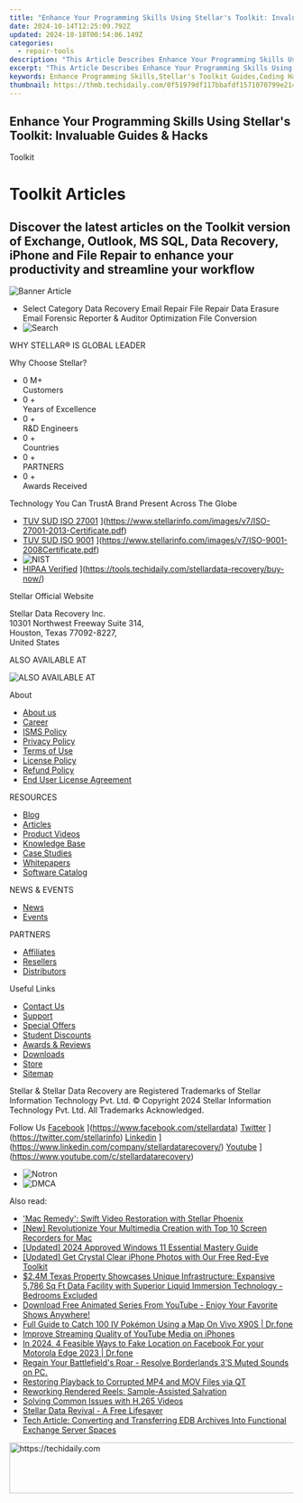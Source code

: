 ```yaml
---
title: "Enhance Your Programming Skills Using Stellar's Toolkit: Invaluable Guides & Hacks"
date: 2024-10-14T12:25:09.792Z
updated: 2024-10-18T00:54:06.149Z
categories:
  - repair-tools
description: "This Article Describes Enhance Your Programming Skills Using Stellar's Toolkit: Invaluable Guides & Hacks"
excerpt: "This Article Describes Enhance Your Programming Skills Using Stellar's Toolkit: Invaluable Guides & Hacks"
keywords: Enhance Programming Skills,Stellar's Toolkit Guides,Coding Hacks & Tips,Learn to Code Faster with Stellaturk,Advanced Coding Techniques,Efficient Programming Tools,Mastering Software Development
thumbnail: https://thmb.techidaily.com/0f51979df117bbafdf1571070799e2143d64735bc1b6be8bfd5d8bcb718371f0.jpg
---
```


## Enhance Your Programming Skills Using Stellar's Toolkit: Invaluable Guides & Hacks

Toolkit

# Toolkit Articles

## Discover the latest articles on the Toolkit version of Exchange, Outlook, MS SQL, Data Recovery, iPhone and File Repair to enhance your productivity and streamline your workflow

![Banner Article](https://www.stellarinfo.com/public/frontEnd/images/article/Article-Main-Page.png)

* Select Category  Data Recovery  Email Repair  File Repair  Data Erasure  Email Forensic  Reporter & Auditor  Optimization  File Conversion
* ![Search](https://www.stellarinfo.com/public/frontEnd/images/article/search-icon.png)

 WHY STELLAR® IS GLOBAL LEADER

 Why Choose Stellar?

* 0  M+  
Customers
* 0 +  
Years of Excellence
* 0 +  
R&D Engineers
* 0 +  
Countries
* 0 +  
PARTNERS
* 0 +  
Awards Received

 Technology You Can TrustA Brand Present Across The Globe

* [TUV SUD ISO 27001](https://www.stellarinfo.com/images/v7/tuv1.png) ](https://www.stellarinfo.com/images/v7/ISO-27001-2013-Certificate.pdf)
* [TUV SUD ISO 9001](https://www.stellarinfo.com/images/v7/tuv2.png) ](https://www.stellarinfo.com/images/v7/ISO-9001-2008Certificate.pdf)
* ![NIST](https://www.stellarinfo.com/images/v7/nist.png)
* [HIPAA Verified](https://www.stellarinfo.com/images/v7/hipa.png) ](https://tools.techidaily.com/stellardata-recovery/buy-now/)

 Stellar Official Website

 Stellar Data Recovery Inc.  
 10301 Northwest Freeway Suite 314,  
 Houston, Texas 77092-8227,  
 United States

 ALSO AVAILABLE AT

![ALSO AVAILABLE AT](https://www.stellarinfo.com/images/v7/Partners_logo_new.png)

 About

* [About us](https://tools.techidaily.com/stellardata-recovery/buy-now/)
* [Career](https://tools.techidaily.com/stellardata-recovery/buy-now/)
* [ISMS Policy](https://tools.techidaily.com/stellardata-recovery/buy-now/)
* [Privacy Policy](https://tools.techidaily.com/stellardata-recovery/buy-now/)
* [Terms of Use](https://tools.techidaily.com/stellardata-recovery/buy-now/)
* [License Policy](https://www.stellarinfo.com/software-licensing-usage.php)
* [Refund Policy](https://tools.techidaily.com/stellardata-recovery/buy-now/)
* [End User License Agreement](https://tools.techidaily.com/stellardata-recovery/buy-now/)

 RESOURCES

* [Blog](https://tools.techidaily.com/stellardata-recovery/buy-now/)
* [Articles](https://tools.techidaily.com/stellardata-recovery/buy-now/)
* [Product Videos](https://tools.techidaily.com/stellardata-recovery/buy-now/)
* [Knowledge Base](https://tools.techidaily.com/stellardata-recovery/buy-now/)
* [Case Studies](https://tools.techidaily.com/stellardata-recovery/buy-now/)
* [Whitepapers](https://tools.techidaily.com/stellardata-recovery/buy-now/)
* [Software Catalog](https://tools.techidaily.com/stellardata-recovery/buy-now/)

 NEWS & EVENTS

* [News](https://tools.techidaily.com/stellardata-recovery/buy-now/)
* [Events](https://www.stellarinfo.com/affiliate-summit/affiliate-summit.php)

 PARTNERS

* [Affiliates](https://tools.techidaily.com/stellardata-recovery/buy-now/)
* [Resellers](https://tools.techidaily.com/stellardata-recovery/buy-now/)
* [Distributors](https://tools.techidaily.com/stellardata-recovery/buy-now/)

 Useful Links

* [Contact Us](https://www.stellarinfo.com/contact/contact-us.php)
* [Support](https://tools.techidaily.com/stellardata-recovery/buy-now/)
* [Special Offers](https://tools.techidaily.com/stellardata-recovery/buy-now/)
* [Student Discounts](https://www.stellarinfo.com/student-discount/)
* [Awards & Reviews](https://tools.techidaily.com/stellardata-recovery/buy-now/)
* [Downloads](https://www.stellarinfo.com/download.php)
* [Store](https://tools.techidaily.com/stellardata-recovery/buy-now/)
* [Sitemap](https://www.stellarinfo.com/sitemap.php)

 Stellar & Stellar Data Recovery are Registered Trademarks of Stellar Information Technology Pvt. Ltd. © Copyright 2024 Stellar Information Technology Pvt. Ltd. All Trademarks Acknowledged.

Follow Us [Facebook](https://www.stellarinfo.com/Images/fb.png) ](https://www.facebook.com/stellardata) [Twitter](https://www.stellarinfo.com/Images/tw.png) ](https://twitter.com/stellarinfo) [Linkedin](https://www.stellarinfo.com/Images/in.png) ](https://www.linkedin.com/company/stellardatarecovery/) [Youtube](https://www.stellarinfo.com/newblacktheme/images/yt.png) ](https://www.youtube.com/c/stellardatarecovery)

* ![Notron](https://www.stellarinfo.com/images/v7/notron.png)
* ![DMCA](https://www.stellarinfo.com/images/v7/dmca.png)

<ins class="adsbygoogle"
     style="display:block"
     data-ad-format="autorelaxed"
     data-ad-client="ca-pub-7571918770474297"
     data-ad-slot="1223367746"></ins>

<ins class="adsbygoogle"
     style="display:block"
     data-ad-client="ca-pub-7571918770474297"
     data-ad-slot="8358498916"
     data-ad-format="auto"
     data-full-width-responsive="true"></ins>

<span class="atpl-alsoreadstyle">Also read:</span>
<div><ul>
<li><a href="https://data-wizards.techidaily.com/mac-remedy-swift-video-restoration-with-stellar-phoenix/"><u>'Mac Remedy': Swift Video Restoration with Stellar Phoenix</u></a></li>
<li><a href="https://screen-recording.techidaily.com/new-revolutionize-your-multimedia-creation-with-top-10-screen-recorders-for-mac/"><u>[New] Revolutionize Your Multimedia Creation with Top 10 Screen Recorders for Mac</u></a></li>
<li><a href="https://fox-glue.techidaily.com/updated-2024-approved-windows-11-essential-mastery-guide/"><u>[Updated] 2024 Approved Windows 11 Essential Mastery Guide</u></a></li>
<li><a href="https://some-techniques.techidaily.com/updated-get-crystal-clear-iphone-photos-with-our-free-red-eye-toolkit/"><u>[Updated] Get Crystal Clear iPhone Photos with Our Free Red-Eye Toolkit</u></a></li>
<li><a href="https://hardware-tips.techidaily.com/24m-texas-property-showcases-unique-infrastructure-expansive-5786-sq-ft-data-facility-with-superior-liquid-immersion-technology-bedrooms-excluded/"><u>$2.4M Texas Property Showcases Unique Infrastructure: Expansive 5,786 Sq Ft Data Facility with Superior Liquid Immersion Technology - Bedrooms Excluded</u></a></li>
<li><a href="https://vp-tips.techidaily.com/download-free-animated-series-from-youtube-enjoy-your-favorite-shows-anywhere/"><u>Download Free Animated Series From YouTube - Enjoy Your Favorite Shows Anywhere!</u></a></li>
<li><a href="https://change-location.techidaily.com/full-guide-to-catch-100-iv-pokemon-using-a-map-on-vivo-x90s-drfone-by-drfone-virtual-android/"><u>Full Guide to Catch 100 IV Pokémon Using a Map On Vivo X90S | Dr.fone</u></a></li>
<li><a href="https://data-wizards.techidaily.com/improve-streaming-quality-of-youtube-media-on-iphones/"><u>Improve Streaming Quality of YouTube Media on iPhones</u></a></li>
<li><a href="https://location-social.techidaily.com/in-2024-4-feasible-ways-to-fake-location-on-facebook-for-your-motorola-edge-2023-drfone-by-drfone-virtual-android/"><u>In 2024, 4 Feasible Ways to Fake Location on Facebook For your Motorola Edge 2023 | Dr.fone</u></a></li>
<li><a href="https://sound-issues.techidaily.com/regain-your-battlefields-roar-resolve-borderlands-3s-muted-sounds-on-pc/"><u>Regain Your Battlefield's Roar - Resolve Borderlands 3’S Muted Sounds on PC.</u></a></li>
<li><a href="https://data-wizards.techidaily.com/restoring-playback-to-corrupted-mp4-and-mov-files-via-qt/"><u>Restoring Playback to Corrupted MP4 and MOV Files via QT</u></a></li>
<li><a href="https://data-wizards.techidaily.com/reworking-rendered-reels-sample-assisted-salvation/"><u>Reworking Rendered Reels: Sample-Assisted Salvation</u></a></li>
<li><a href="https://data-wizards.techidaily.com/solving-common-issues-with-h265-videos/"><u>Solving Common Issues with H.265 Videos</u></a></li>
<li><a href="https://data-wizards.techidaily.com/stellar-data-revival-a-free-lifesaver/"><u>Stellar Data Revival - A Free Lifesaver</u></a></li>
<li><a href="https://data-wizards.techidaily.com/tech-article-converting-and-transferring-edb-archives-into-functional-exchange-server-spaces/"><u>Tech Article: Converting and Transferring EDB Archives Into Functional Exchange Server Spaces</u></a></li>
</ul></div>

<!-- affiliate ads begin -->
<a href="https://appsumo.8odi.net/c/5597632/2123726/7443" target="_top" id="2123726">
  <img src="//a.impactradius-go.com/display-ad/7443-2123726" border="0" alt="https://techidaily.com" width="600" height="90"/>
</a>
<img height="0" width="0" src="https://appsumo.8odi.net/i/5597632/2123726/7443" style="position:absolute;visibility:hidden;" border="0" />
<!-- affiliate ads end -->

